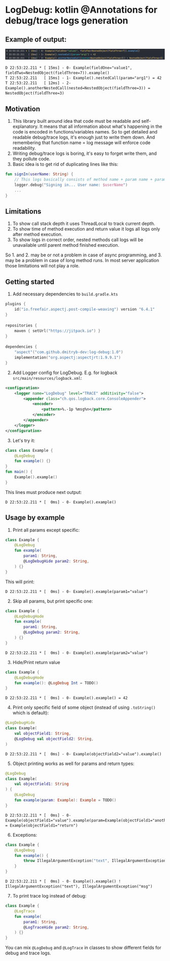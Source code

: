 # LogDebug: kotlin @Annotations for debug/trace logs generation

## Example of output:
![screenshot](docs/screenshot.png)
````
D 22:53:22.211 * [ 15ms] - 0- Example(fieldOne="value1", fieldTwo=NestedObject(fieldThree=7)).example()
T 22:53:22.211   [ 15ms] - 1- Example().nestedCall(param="arg1") = 42
T 22:53:22.211   [ 12ms] - 2- Example().anotherNestedCall(nested=NestedObject(fieldThree=3)) = NestedObject(fieldThree=3)
````
## Motivation
1. This library built around idea that code must be readable and self-explanatory. It means that all information about
what's happening in the code is encoded in functions/variables names. So to get detailed and readable debug/trace
logs, it's enough just to write them down. And remembering that function name = log message will enforce code readability.
2. Writing debug/trace logs is boring, it's easy to forget write them, and they pollute code.
3. Basic idea is to get rid of duplicating lines like this:

```kotlin
fun signIn(userName: String) {
    // This logs basically consists of method name + param name + param value
    logger.debug("Signing in... User name: $userName")
    ...
}
```
## Limitations
1. To show call stack depth it uses ThreadLocal to track current depth.
2. To show time of method execution and return value it logs all logs only after method execution.
3. To show logs in correct order, nested methods call logs will be unavailable until parent method finished execution.

So 1. and 2. may be or not a problem in case of async programming, and 3. may be a problem in case of long method runs.
In most server application those limitations will not play a role.

## Getting started
1. Add necessary dependencies to `build.gradle.kts`
```kotlin
plugins {
    id("io.freefair.aspectj.post-compile-weaving") version "6.4.1"
}

repositories {
    maven { setUrl("https://jitpack.io") }
}

dependencies {
    "aspect"("com.github.dmitryb-dev:log-debug:1.0")
    implementation("org.aspectj:aspectjrt:1.9.9.1")
}
```
2. Add Logger config for LogDebug. E.g. for logback `src/main/resources/logback.xml`:
```xml
<configuration>
    <logger name="LogDebug" level="TRACE" additivity="false">
        <appender class="ch.qos.logback.core.ConsoleAppender">
            <encoder>
                <pattern>%.-1p %msg%n</pattern>
            </encoder>
        </appender>
    </logger>
</configuration>
 ```
3. Let's try it:
```kotlin
class class Example {
    @LogDebug
    fun example() {}
}
fun main() {
    Example().example()
}
```
This lines must produce next output:
```
D 22:53:22.211 * [  0ms] - 0- Example().example()
```

## Usage by example
1. Print all params except specific:
```kotlin
class Example {
    @LogDebug
    fun example(
        param1: String,
        @LogDebugHide param2: String,
    ) {}
}
```
This will print:
```
D 22:53:22.211 * [  0ms] - 0- Example().example(param1="value")
```
2. Skip all params, but print specific one:
```kotlin
class Example {
    @LogDebugHode
    fun example(
        param1: String,
        @LogDebug param2: String,
    ) {}
}
```
```
D 22:53:22.211 * [  0ms] - 0- Example().example(param2="value")
```
3. Hide/Print return value
```kotlin
class Example {
    @LogDebugHode
    fun example(): @LogDebug Int = TODO()
}
```
```
D 22:53:22.211 * [  0ms] - 0- Example().example() = 42
```
4. Print only specific field of some object (instead of using `.toString()` which is default):
```kotlin
@LogDebugHide
class Example(
    val objectField1: String,
    @LogDebug val objectField2: String,
)
```
```
D 22:53:22.211 * [  0ms] - 0- Example(objectField2="value").example()
```
5. Object printing works as well for params and return types:
```kotlin
@LogDebug
class Example(
    val objectField1: String
) {
    @LogDebug
    fun example(param: Example): Example = TODO()
}
```
```
D 22:53:22.211 * [  0ms] - 0- Example(objectField1="value").example(param=Example(objectField1="another")) = Example(objectField1="return")
```
6. Exceptions:
```kotlin
class Example {
    @LogDebug
    fun example() {
        throw IllegalArgumentException("text", IllegalArgumentException("msg"))
    }
}
```
```
D 22:53:22.211 * [  0ms] - 0- Example().example() ! IllegalArgumentException("text"), IllegalArgumentException("msg")
```
7. To print trace log instead of debug:
```kotlin
class Example {
    @LogTrace
    fun example(
        param1: String,
        @LogTraceHide param2: String,
    ) {}
}
```
You can mix `@LogDebug` and `@LogTrace` in classes to show different fields for debug and trace logs.